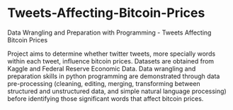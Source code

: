 # Tweets-Affecting-Bitcoin-Prices
Data Wrangling and Preparation with Programming - Tweets Affecting Bitcoin Prices

Project aims to determine whether twitter tweets, more specially words within each tweet, influence bitcoin prices. Datasets are obtained from Kaggle and Federal Reserve Economic Data. Data wrangling and preparation skills in python programming are demonstrated through data pre-processing (cleaning, editing, merging, transforming between structured and unstructured data, and simple natural language processing) before identifying those significant words that affect bitcoin prices.
